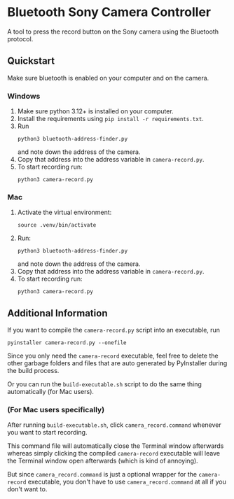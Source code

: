 # Bluetooth Sony Camera Controller
A tool to press the record button on the Sony camera using the Bluetooth protocol.

## Quickstart
Make sure bluetooth is enabled on your computer and on the camera.

### Windows
1. Make sure python 3.12+ is installed on your computer.
2. Install the requirements using `pip install -r requirements.txt`.
3. Run 
    ```
    python3 bluetooth-address-finder.py
    ``` 
    and note down the address of the camera.
4. Copy that address into the address variable in `camera-record.py`.
5. To start recording run:
    ```
    python3 camera-record.py
    ```

### Mac
1. Activate the virtual environment:
    ```
    source .venv/bin/activate
    ```
2. Run: 
    ```
    python3 bluetooth-address-finder.py
    ``` 
    and note down the address of the camera.
3. Copy that address into the address variable in `camera-record.py`.
4. To start recording run:
    ```
    python3 camera-record.py
    ```


## Additional Information
If you want to compile the `camera-record.py` script into an executable, run 
```
pyinstaller camera-record.py --onefile
```
Since you only need the `camera-record` executable, feel free to delete the other garbage folders and files that are auto generated by PyInstaller during the build process.

Or you can run the `build-executable.sh` script to do the same thing automatically (for Mac users).

### (For Mac users specifically)
After running `build-executable.sh`, click `camera_record.command` whenever you want to start recording. 

This command file will automatically close the Terminal window afterwards whereas simply clicking the compiled `camera-record` executable will leave the Terminal window open afterwards (which is kind of annoying).

But since `camera_record.command` is just a optional wrapper for the `camera-record` executable, you don't have to use `camera_record.command` at all if you don't want to.